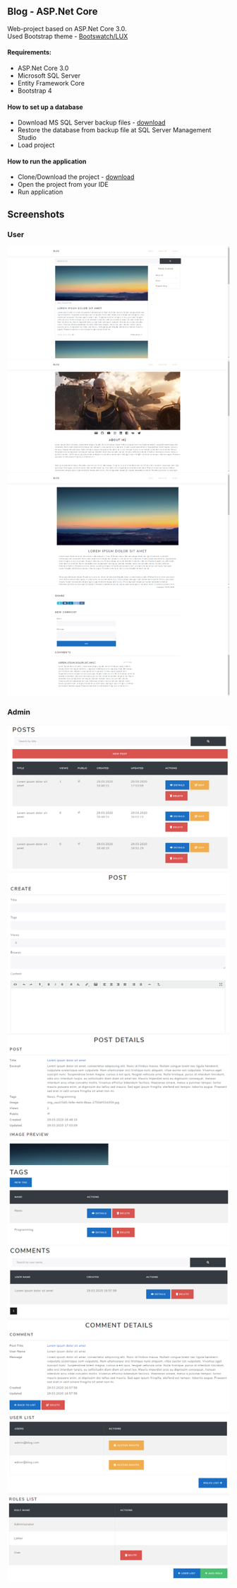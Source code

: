 ## Blog - ASP.Net Core
Web-project based on ASP.Net Core 3.0. </br>
Used Bootstrap theme - [Bootswatch/LUX](https://bootswatch.com/lux/)

#### Requirements:
   - ASP.Net Core 3.0
   - Microsoft SQL Server
   - Entity Framework Core
   - Bootstrap 4

#### How to set up a database  
   - Download MS SQL Server backup files - [download](https://github.com/leodeg/CSharp.Blog/releases/download/version-0.1-alpha/BlogDB.bak)
   - Restore the database from backup file at SQL Server Management Studio
   - Load project

#### How to run the application
  - Clone/Download the project - [download](https://github.com/leodeg/CSharp.NatureCosmeticService/archive/master.zip)
  - Open the project from your IDE
  - Run application


## Screenshots
### User
![Blog Page](img/blog.png)
![About me Page](img/about-me.png)
![Post top](img/post-top.png)
![Post bottom](img/post_bottom.png)

### Admin
![Admin posts](img/admin-posts.png)
![Admin posts create](img/admin-posts-create.png)
![Admin posts details](img/admin-posts-details.png)
![Admin tags](img/admin-tags.png)
![Admin comments](img/admin-comments.png)
![Admin comments details](img/admin-comments-details.png)
![Admin users](img/admin-users.png)
![Admin roles](img/admin-roles.png)
